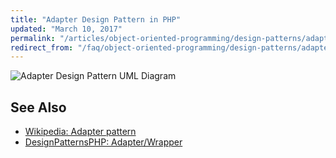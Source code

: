 ```yaml
---
title: "Adapter Design Pattern in PHP"
updated: "March 10, 2017"
permalink: "/articles/object-oriented-programming/design-patterns/adapter/"
redirect_from: "/faq/object-oriented-programming/design-patterns/adapter/"
---
```


![Adapter Design Pattern UML Diagram](https://raw.githubusercontent.com/php-earth/php-resources-assets/master/images/oop/design-patterns/structural/adapter.png "Adapter Design Pattern UML Diagram")

## See Also

* [Wikipedia: Adapter pattern](http://en.wikipedia.org/wiki/Adapter_pattern)
* [DesignPatternsPHP: Adapter/Wrapper](http://designpatternsphp.readthedocs.io/en/latest/Structural/Adapter/README.html)
